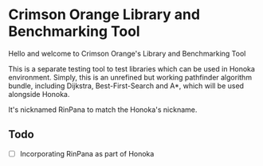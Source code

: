 # Crimson Orange Library and Benchmarking Tool

Hello and welcome to Crimson Orange's Library and Benchmarking Tool

This is a separate testing tool to test libraries which can be used in Honoka environment.
Simply, this is an unrefined but working pathfinder algorithm bundle, including Dijkstra, Best-First-Search and A*, which will be used alongside Honoka.

It's nicknamed RinPana to match the Honoka's nickname.

## Todo

- [ ] Incorporating RinPana as part of Honoka